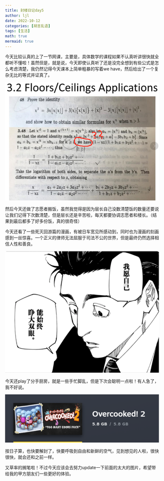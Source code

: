 ```yaml
---
title: 封楼日记day5
author: ljl
date: 2022-10-12
categories: [胡言乱语]
tags: [生活]
math: true
mermaid: true
---
```


今天比较认真的上了一节网课，主要是，具体数学的课程如果不认真听讲很快就全都听不懂啦！虽然但是，就是说，今天即使认真听了还是没完全想到有些公式是怎么考虑清楚，我仍然记得今天课本上简单粗暴的写着we have，然后给出了一个复杂无比的等式并证真了。

![Desktop View](/assets/img/posts/2022-10-12-%E5%B0%81%E6%A5%BC%E6%97%A5%E8%AE%B0day5/wehave.png)

然后今天还做了志愿者搬饭，虽然我觉得是因为层长自己没数清楚饭的数量还要说让我们记得下次数清楚，但是层长还是辛苦啦，每天都要协调志愿者和楼长。（结果到最后都多了好多份饭，真的很奇怪）

今天还看了一些死灭回游篇的漫画，有被日车宽见所感动到，同时也为漫画的刻画感到一丝惊喜。一个正义的律师无法屈服于司法不公的世界，但是最终仍然选择相信人性和善良。

![Desktop View](/assets/img/posts/2022-10-12-%E5%B0%81%E6%A5%BC%E6%97%A5%E8%AE%B0day5/%E6%97%A5%E8%BD%A6%E5%AE%BD%E8%A7%81.png)

今天还play了分手厨房，就是一些手忙脚乱，但是下次会聪明一点啦！有人急了，我不好说。

![Desktop View](/assets/img/posts/2022-10-12-%E5%B0%81%E6%A5%BC%E6%97%A5%E8%AE%B0day5/overcooked.png)

按日子算，也快要解封了，快要呼吸到自由和新鲜的空气，见到想见的人啦，很快很快，就会还和之前一样。

又草率的搁笔啦！不过今天应该会去努力update一下前面的太大的图片，希望带给我的甲方朋友们一些更好的体验。